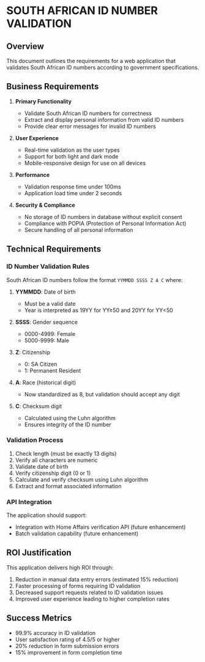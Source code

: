 # SOUTH AFRICAN ID NUMBER VALIDATION

## Overview

This document outlines the requirements for a web application that validates South African ID numbers according to government specifications.

## Business Requirements

1. **Primary Functionality**
   - Validate South African ID numbers for correctness
   - Extract and display personal information from valid ID numbers
   - Provide clear error messages for invalid ID numbers

2. **User Experience**
   - Real-time validation as the user types
   - Support for both light and dark mode
   - Mobile-responsive design for use on all devices

3. **Performance**
   - Validation response time under 100ms
   - Application load time under 2 seconds

4. **Security & Compliance**
   - No storage of ID numbers in database without explicit consent
   - Compliance with POPIA (Protection of Personal Information Act)
   - Secure handling of all personal information

## Technical Requirements

### ID Number Validation Rules

South African ID numbers follow the format `YYMMDD SSSS Z A C` where:

1. **YYMMDD**: Date of birth
   - Must be a valid date
   - Year is interpreted as 19YY for YY≥50 and 20YY for YY<50

2. **SSSS**: Gender sequence
   - 0000-4999: Female
   - 5000-9999: Male

3. **Z**: Citizenship
   - 0: SA Citizen
   - 1: Permanent Resident

4. **A**: Race (historical digit)
   - Now standardized as 8, but validation should accept any digit

5. **C**: Checksum digit
   - Calculated using the Luhn algorithm
   - Ensures integrity of the ID number

### Validation Process

1. Check length (must be exactly 13 digits)
2. Verify all characters are numeric
3. Validate date of birth
4. Verify citizenship digit (0 or 1)
5. Calculate and verify checksum using Luhn algorithm
6. Extract and format associated information

### API Integration

The application should support:

- Integration with Home Affairs verification API (future enhancement)
- Batch validation capability (future enhancement)

## ROI Justification

This application delivers high ROI through:

1. Reduction in manual data entry errors (estimated 15% reduction)
2. Faster processing of forms requiring ID validation
3. Decreased support requests related to ID validation issues
4. Improved user experience leading to higher completion rates

## Success Metrics

- 99.9% accuracy in ID validation
- User satisfaction rating of 4.5/5 or higher
- 20% reduction in form submission errors
- 15% improvement in form completion time
